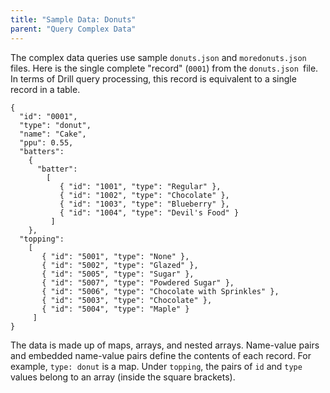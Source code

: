 ```yaml
---
title: "Sample Data: Donuts"
parent: "Query Complex Data"
---
```

The complex data queries use sample `donuts.json` and `moredonuts.json` files.
Here is the single complete "record" (`0001`) from the `donuts.json `file. In
terms of Drill query processing, this record is equivalent to a single record
in a table.

    {
      "id": "0001",
      "type": "donut",
      "name": "Cake",
      "ppu": 0.55,
      "batters":
        {
          "batter":
            [
               { "id": "1001", "type": "Regular" },
               { "id": "1002", "type": "Chocolate" },
               { "id": "1003", "type": "Blueberry" },
               { "id": "1004", "type": "Devil's Food" }
             ]
        },
      "topping":
        [
           { "id": "5001", "type": "None" },
           { "id": "5002", "type": "Glazed" },
           { "id": "5005", "type": "Sugar" },
           { "id": "5007", "type": "Powdered Sugar" },
           { "id": "5006", "type": "Chocolate with Sprinkles" },
           { "id": "5003", "type": "Chocolate" },
           { "id": "5004", "type": "Maple" }
         ]
    }

The data is made up of maps, arrays, and nested arrays. Name-value pairs and
embedded name-value pairs define the contents of each record. For example,
`type: donut` is a map. Under `topping`, the pairs of `id` and `type` values
belong to an array (inside the square brackets).